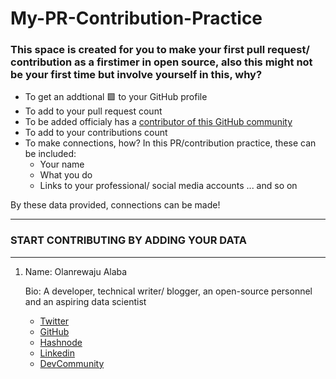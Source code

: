 # My-PR-Contribution-Practice

### This space is created for you to make your first pull request/ contribution as a firstimer in open source, also this might not be your first time but involve yourself in this, why?
- To get an addtional 🟩 to your GitHub profile
- To add to your pull request count
- To be added officialy has a [contributor of this GitHub community](https://github.com/chryz-hub/chryz-hub.github.io/blob/master/CONTRIBUTORS.md)
- To add to your contributions count
- To make connections, how?
 In this PR/contribution practice, these can be included:
  - Your name
  - What you do
  - Links to your professional/ social media accounts
  ... and so on
  
By these data provided, connections can be made!

____________________________________________________________________________________________________________________

### START CONTRIBUTING BY ADDING YOUR DATA
____________________________________________________________________________________________________________________

1. Name: Olanrewaju Alaba

   Bio: A developer, technical writer/ blogger, an open-source personnel and an aspiring data scientist
   * [Twitter](https://twitter.com/chryz_codez)
   * [GitHub](https://github.com/chryzcodez)
   * [Hashnode](https://hashnode.com/@chryzcodez)
   * [Linkedin](https://www.linkedin.com/in/olanrewaju-alaba-b038b51b4/)
   * [DevCommunity](https://dev.to/chryz_codez)
   
